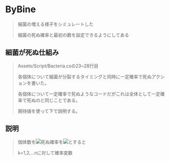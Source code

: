 # ByBine

> 細菌の増える様子をシミュレートした
> 
> 細菌の死ぬ確率と最初の数を設定できるようにしてある

## 細菌が死ぬ仕組み

> Assets/Script/Bacteria.csの23~28行目
>
> 各個体について細菌が分裂するタイミングと同時に一定確率で死ぬアクションを書いた。
>
> 各個体について一定確率で死ぬようなコードだがこれは全体として一定確率で死ぬのと同じことである。
>
> 期待値を使って下で説明する。

## 説明

> 個体数を<img src="https://latex.codecogs.com/gif.latex?n" />死ぬ確率を<img src="https://latex.codecogs.com/gif.latex?p" />とすると
>
> k=1,2,...nに対して確率変数
